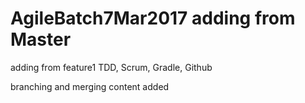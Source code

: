 # AgileBatch7Mar2017 adding from Master

adding from feature1 TDD, Scrum, Gradle, Github

branching and merging content added
